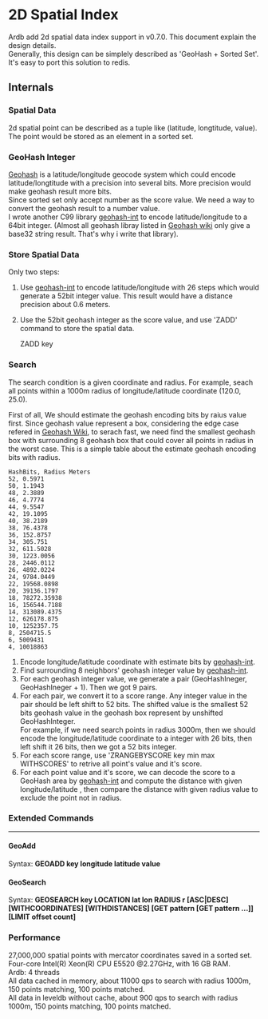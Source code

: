 # 2D Spatial Index #
Ardb add 2d spatial data index support in v0.7.0. This document explain the design details.   
Generally, this design can be simplely described as 'GeoHash + Sorted Set'. It's easy to port this solution to redis. 
 
## Internals ##
### Spatial Data ###
2d spatial point can be described as a tuple like (latitude, longtitude, value). The point would be stored as an element in a sorted set.
### GeoHash Integer ###
[Geohash](http://en.wikipedia.org/wiki/Geohash) is a latitude/longitude geocode system which could encode latitude/longtitude with a precision into several bits. More precision would make geohash result more bits.  
Since sorted set only accept number as the score value. We need a way to convert the geohash result to a number value.  
I wrote another C99 library [geohash-int](https://github.com/yinqiwen/geohash-int) to encode latitude/longitude to a 64bit integer.  (Almost all geohash libray listed in [Geohash wiki](http://en.wikipedia.org/wiki/Geohash) only give a base32 string result. That's why i write that library).  

### Store Spatial Data ###
Only two steps:  
1. Use [geohash-int](https://github.com/yinqiwen/geohash-int) to encode latitude/longitude with 26 steps which would generate a 52bit integer value. This result would have a distance precision about 0.6 meters.  
2. Use the 52bit geohash integer as the score value, and use 'ZADD' command to store the spatial data.
   
    ZADD key <GeoHash50Bits>  <value>
### Search  ###
The search condition is a given coordinate and radius. For example, seach all points within a 1000m radius of longitude/latitude coordinate (120.0, 25.0).  

First of all, We should estimate the geohash encoding bits by raius value first. Since geohash value represent a box, considering the edge case refered in [Geohash Wiki](http://en.wikipedia.org/wiki/Geohash), to serach fast, we need find the smallest geohash box with surrounding 8 geohash box that could cover all points in radius in the worst case. This is a simple table about the estimate geohash encoding bits with radius.
    
    HashBits, Radius Meters
    52, 0.5971
    50, 1.1943
    48, 2.3889
    46, 4.7774
    44, 9.5547
    42, 19.1095
    40, 38.2189
    38, 76.4378
    36, 152.8757
    34, 305.751
    32, 611.5028
    30, 1223.0056
    28, 2446.0112
    26, 4892.0224 
    24, 9784.0449
    22, 19568.0898
    20, 39136.1797
    18, 78272.35938
    16, 156544.7188
    14, 313089.4375
    12, 626178.875
    10, 1252357.75
    8, 2504715.5
    6, 5009431
    4, 10018863

1. Encode longitude/latitude coordinate with estimate bits by [geohash-int](https://github.com/yinqiwen/geohash-int).  
2. Find surrounding 8 neighbors' geohash integer value by [geohash-int](https://github.com/yinqiwen/geohash-int).
3. For each geohash integer value, we generate a pair (GeoHashIneger, GeoHashIneger + 1). Then we got 9 pairs.  
4. For each pair, we convert it to a score range. Any integer value in the pair should be left shift to 52 bits. The shifted value is the smallest 52 bits geohash value in the geohash box represent by unshifted GeoHashInteger.    
   For example, if we need search points in radius 3000m, then we should encode the  longitude/latitude coordinate to a integer with 26 bits, then left shift it 26 bits, then we got a 52 bits integer.
5. For each score range, use 'ZRANGEBYSCORE key min max WITHSCORES' to retrive all point's value and it's score.
6. For each point value and it's score, we can decode the score to a GeoHash area by [geohash-int](https://github.com/yinqiwen/geohash-int) and compute the distance with given longitude/latitude , then compare the distance with given radius value to exclude the point not in radius.


### Extended Commands ###
----------

#### GeoAdd ####
Syntax: **GEOADD key longitude latitude value**  

#### GeoSearch ####
Syntax: **GEOSEARCH key LOCATION lat lon RADIUS r [ASC|DESC] [WITHCOORDINATES] [WITHDISTANCES] [GET pattern [GET pattern ...]] [LIMIT offset count]**  

### Performance
27,000,000 spatial points with mercator coordinates saved in a sorted set.  
Four-core Intel(R) Xeon(R) CPU E5520 @2.27GHz, with 16 GB RAM.  
Ardb: 4 threads    
All data cached in memory, about 11000 qps to search with radius 1000m, 150 points matching, 100 points matched.  
All data in leveldb without cache, about 900 qps to search with radius 1000m, 150 points matching, 100 points matched. 


